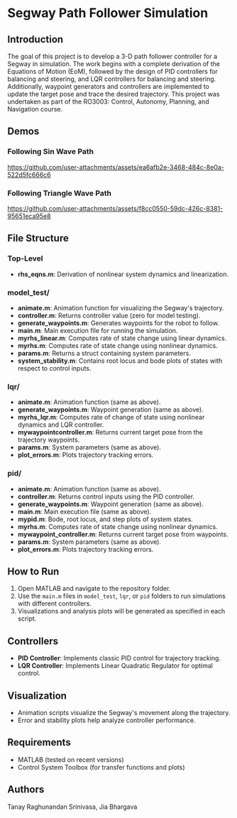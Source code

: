 # Segway Path Follower Simulation

## Introduction
The goal of this project is to develop a 3-D path follower controller for a Segway in simulation. The work begins with a complete derivation of the Equations of Motion (EoM), followed by the design of PID controllers for balancing and steering, and LQR controllers for balancing and steering. Additionally, waypoint generators and controllers are implemented to update the target pose and trace the desired trajectory. This project was undertaken as part of the RO3003: Control, Autonomy, Planning, and Navigation course.

## Demos

### Following Sin Wave Path

https://github.com/user-attachments/assets/ea6afb2e-3468-484c-8e0a-522d5fc666c6

### Following Triangle Wave Path

https://github.com/user-attachments/assets/f8cc0550-59dc-426c-8381-95651eca95e8

## File Structure

### Top-Level
- **rhs_eqns.m**: Derivation of nonlinear system dynamics and linearization.

### model_test/
- **animate.m**: Animation function for visualizing the Segway's trajectory.
- **controller.m**: Returns controller value (zero for model testing).
- **generate_waypoints.m**: Generates waypoints for the robot to follow.
- **main.m**: Main execution file for running the simulation.
- **myrhs_linear.m**: Computes rate of state change using linear dynamics.
- **myrhs.m**: Computes rate of state change using nonlinear dynamics.
- **params.m**: Returns a struct containing system parameters.
- **system_stability.m**: Contains root locus and bode plots of states with respect to control inputs.

### lqr/
- **animate.m**: Animation function (same as above).
- **generate_waypoints.m**: Waypoint generation (same as above).
- **myrhs_lqr.m**: Computes rate of change of state using nonlinear dynamics and LQR controller.
- **mywaypointcontroller.m**: Returns current target pose from the trajectory waypoints.
- **params.m**: System parameters (same as above).
- **plot_errors.m**: Plots trajectory tracking errors.

### pid/
- **animate.m**: Animation function (same as above).
- **controller.m**: Returns control inputs using the PID controller.
- **generate_waypoints.m**: Waypoint generation (same as above).
- **main.m**: Main execution file (same as above).
- **mypid.m**: Bode, root locus, and step plots of system states.
- **myrhs.m**: Computes rate of state change using nonlinear dynamics.
- **mywaypoint_controller.m**: Returns current target pose from waypoints.
- **params.m**: System parameters (same as above).
- **plot_errors.m**: Plots trajectory tracking errors.

## How to Run
1. Open MATLAB and navigate to the repository folder.
2. Use the `main.m` files in `model_test`, `lqr`, or `pid` folders to run simulations with different controllers.
3. Visualizations and analysis plots will be generated as specified in each script.

## Controllers
- **PID Controller**: Implements classic PID control for trajectory tracking.
- **LQR Controller**: Implements Linear Quadratic Regulator for optimal control.

## Visualization
- Animation scripts visualize the Segway's movement along the trajectory.
- Error and stability plots help analyze controller performance.

## Requirements
- MATLAB (tested on recent versions)
- Control System Toolbox (for transfer functions and plots)

## Authors
Tanay Raghunandan Srinivasa, Jia Bhargava
